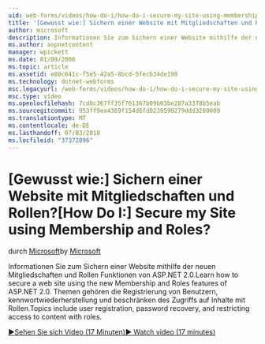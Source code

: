 ```yaml
---
uid: web-forms/videos/how-do-i/how-do-i-secure-my-site-using-membership-and-roles
title: '[Gewusst wie:] Sichern einer Website mit Mitgliedschaften und Rollen? | Microsoft-Dokumentation'
author: microsoft
description: Informationen Sie zum Sichern einer Website mithilfe der neuen Mitgliedschaften und Rollen Funktionen von ASP.NET 2.0. Themen gehören die Registrierung von Benutzern, kennwortwiederherstellung und Restricti...
ms.author: aspnetcontent
manager: wpickett
ms.date: 01/09/2006
ms.topic: article
ms.assetid: e80c641c-f5e5-42a5-8bcd-5fecb34de198
ms.technology: dotnet-webforms
msc.legacyurl: /web-forms/videos/how-do-i/how-do-i-secure-my-site-using-membership-and-roles
msc.type: video
ms.openlocfilehash: 7cd8c367ff35f761367b09b03be287a3378b5eab
ms.sourcegitcommit: 953ff9ea4369f154d6fd0239599279ddd3280009
ms.translationtype: MT
ms.contentlocale: de-DE
ms.lasthandoff: 07/03/2018
ms.locfileid: "37372896"
---
```

<a name="how-do-i-secure-my-site-using-membership-and-roles"></a><span data-ttu-id="a30b4-105">[Gewusst wie:] Sichern einer Website mit Mitgliedschaften und Rollen?</span><span class="sxs-lookup"><span data-stu-id="a30b4-105">[How Do I:] Secure my Site using Membership and Roles?</span></span>
====================
<span data-ttu-id="a30b4-106">durch [Microsoft](https://github.com/microsoft)</span><span class="sxs-lookup"><span data-stu-id="a30b4-106">by [Microsoft](https://github.com/microsoft)</span></span>

<span data-ttu-id="a30b4-107">Informationen Sie zum Sichern einer Website mithilfe der neuen Mitgliedschaften und Rollen Funktionen von ASP.NET 2.0.</span><span class="sxs-lookup"><span data-stu-id="a30b4-107">Learn how to secure a web site using the new Membership and Roles features of ASP.NET 2.0.</span></span> <span data-ttu-id="a30b4-108">Themen gehören die Registrierung von Benutzern, kennwortwiederherstellung und beschränken des Zugriffs auf Inhalte mit Rollen.</span><span class="sxs-lookup"><span data-stu-id="a30b4-108">Topics include user registration, password recovery, and restricting access to content with roles.</span></span>

[<span data-ttu-id="a30b4-109">&#9654;Sehen Sie sich Video (17 Minuten)</span><span class="sxs-lookup"><span data-stu-id="a30b4-109">&#9654; Watch video (17 minutes)</span></span>](https://channel9.msdn.com/Blogs/ASP-NET-Site-Videos/how-do-i-secure-my-site-using-membership-and-roles)
